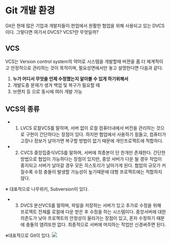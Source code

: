 # Git 개발 환경
Git은 현재 많은 기업과 개발자들이 현업에서 원활한 협업을 위해 사용되고 있는 DVCS이다. 그렇다면 여기서 DVCS? VCS?란 무엇일까? 
## VCS
VCS는 Version control system의 약어로 시스템을 개발할때 버젼을 좀 더 체계적이고 안정적으로 관리하는 것이 목적이며, 필요성면에서만 놓고 설명한다면 다음과 같다.

 1. **누가 어디서 무엇을 언제 수정했는지 알아볼 수 있게 하기위해서**
 2. 개발도중 문제가 생겨 백업 및 복구가 필요할 때
 3. 브랜치 등 으로 동시에 여러 개발 가능

## VCS의 종류

- 1. LVCS
로컬VCS를 말하며, 서버 없이 로컬 컴퓨터내에서 버전을 관리하는 것으로 구현이 간단하다는 장점이 있다. 하지만 협업에서 사용하기 힘들고, 컴퓨터가 고장나 정보가 날아가면 복구할 방법이 없기 때문에 개인프로젝트에 적합하다.

- 2. CVCS
중앙집중식VCS를 말하며, 서버에 최종본이 단 한개만 존재한다. 간단한 방법으로 협업이 가능하다는 장점이 있지만, 중앙 서버가 다운 될 경우 작업이 중지되고 서버가 날아갈 경우 모든 히스토리가 날아가게 된다. 협업의 규모가 커질수록 수정 충돌이 발생할 가능성이 높기때문에 대형 프로젝트에는 적합하지 않다.
 
※ 대표적으로 나무위키, Subversion이 있다. 

- 3. DVCS
분산VCS를 말하며, 파일을 저장하는 서버가 있고 추가로 수정을 위해 프로젝트 전체를 로컬에 다운 받은 후 수정을 하는 시스템이다. 중앙서버에 대한 의존도가 낮아 프로젝트의 안정성이 올라가는 장점이 있고, 혼자 수정하기 때문에 충돌의 염려또한 없다. 최종적으로 서버에 머지하는 작업만 신경써주면 된다.

※대표적으로 Git이 있다.
![](https://jangdohyun.github.io/assets/images/다운로드.png)

